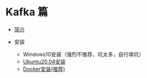 # Kafka 篇

* [简介](简介.md)

* 安装
  + Windows10安装（强烈不推荐，坑太多，自行填坑）
  + [Ubuntu20.04安装](../../Linux/Ubuntu/20.04/软件安装/安装Kafka.md)
  + [Docker安装(推荐)](Docker安装.md)
